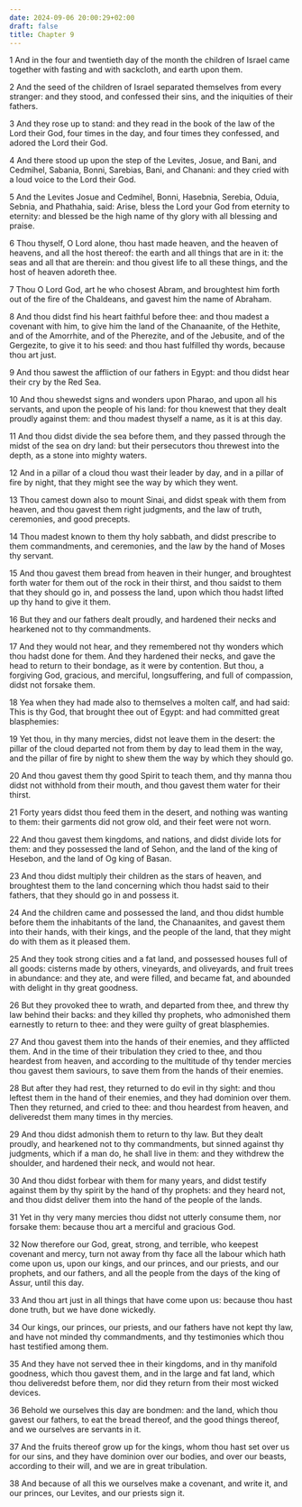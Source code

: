 ```yaml
---
date: 2024-09-06 20:00:29+02:00
draft: false
title: Chapter 9
---
```




1 And in the four and twentieth day of the month the children of Israel came together with fasting and with sackcloth, and earth upon them.

2 And the seed of the children of Israel separated themselves from every stranger: and they stood, and confessed their sins, and the iniquities of their fathers.

3 And they rose up to stand: and they read in the book of the law of the Lord their God, four times in the day, and four times they confessed, and adored the Lord their God.

4 And there stood up upon the step of the Levites, Josue, and Bani, and Cedmihel, Sabania, Bonni, Sarebias, Bani, and Chanani: and they cried with a loud voice to the Lord their God.

5 And the Levites Josue and Cedmihel, Bonni, Hasebnia, Serebia, Oduia, Sebnia, and Phathahia, said: Arise, bless the Lord your God from eternity to eternity: and blessed be the high name of thy glory with all blessing and praise.

6 Thou thyself, O Lord alone, thou hast made heaven, and the heaven of heavens, and all the host thereof: the earth and all things that are in it: the seas and all that are therein: and thou givest life to all these things, and the host of heaven adoreth thee.

7 Thou O Lord God, art he who chosest Abram, and broughtest him forth out of the fire of the Chaldeans, and gavest him the name of Abraham.

8 And thou didst find his heart faithful before thee: and thou madest a covenant with him, to give him the land of the Chanaanite, of the Hethite, and of the Amorrhite, and of the Pherezite, and of the Jebusite, and of the Gergezite, to give it to his seed: and thou hast fulfilled thy words, because thou art just.

9 And thou sawest the affliction of our fathers in Egypt: and thou didst hear their cry by the Red Sea.

10 And thou shewedst signs and wonders upon Pharao, and upon all his servants, and upon the people of his land: for thou knewest that they dealt proudly against them: and thou madest thyself a name, as it is at this day.

11 And thou didst divide the sea before them, and they passed through the midst of the sea on dry land: but their persecutors thou threwest into the depth, as a stone into mighty waters.

12 And in a pillar of a cloud thou wast their leader by day, and in a pillar of fire by night, that they might see the way by which they went.

13 Thou camest down also to mount Sinai, and didst speak with them from heaven, and thou gavest them right judgments, and the law of truth, ceremonies, and good precepts.

14 Thou madest known to them thy holy sabbath, and didst prescribe to them commandments, and ceremonies, and the law by the hand of Moses thy servant.

15 And thou gavest them bread from heaven in their hunger, and broughtest forth water for them out of the rock in their thirst, and thou saidst to them that they should go in, and possess the land, upon which thou hadst lifted up thy hand to give it them.

16 But they and our fathers dealt proudly, and hardened their necks and hearkened not to thy commandments.

17 And they would not hear, and they remembered not thy wonders which thou hadst done for them. And they hardened their necks, and gave the head to return to their bondage, as it were by contention. But thou, a forgiving God, gracious, and merciful, longsuffering, and full of compassion, didst not forsake them.

18 Yea when they had made also to themselves a molten calf, and had said: This is thy God, that brought thee out of Egypt: and had committed great blasphemies:

19 Yet thou, in thy many mercies, didst not leave them in the desert: the pillar of the cloud departed not from them by day to lead them in the way, and the pillar of fire by night to shew them the way by which they should go.

20 And thou gavest them thy good Spirit to teach them, and thy manna thou didst not withhold from their mouth, and thou gavest them water for their thirst.

21 Forty years didst thou feed them in the desert, and nothing was wanting to them: their garments did not grow old, and their feet were not worn.

22 And thou gavest them kingdoms, and nations, and didst divide lots for them: and they possessed the land of Sehon, and the land of the king of Hesebon, and the land of Og king of Basan.

23 And thou didst multiply their children as the stars of heaven, and broughtest them to the land concerning which thou hadst said to their fathers, that they should go in and possess it.

24 And the children came and possessed the land, and thou didst humble before them the inhabitants of the land, the Chanaanites, and gavest them into their hands, with their kings, and the people of the land, that they might do with them as it pleased them.

25 And they took strong cities and a fat land, and possessed houses full of all goods: cisterns made by others, vineyards, and oliveyards, and fruit trees in abundance: and they ate, and were filled, and became fat, and abounded with delight in thy great goodness.

26 But they provoked thee to wrath, and departed from thee, and threw thy law behind their backs: and they killed thy prophets, who admonished them earnestly to return to thee: and they were guilty of great blasphemies.

27 And thou gavest them into the hands of their enemies, and they afflicted them. And in the time of their tribulation they cried to thee, and thou heardest from heaven, and according to the multitude of thy tender mercies thou gavest them saviours, to save them from the hands of their enemies.

28 But after they had rest, they returned to do evil in thy sight: and thou leftest them in the hand of their enemies, and they had dominion over them. Then they returned, and cried to thee: and thou heardest from heaven, and deliveredst them many times in thy mercies.

29 And thou didst admonish them to return to thy law. But they dealt proudly, and hearkened not to thy commandments, but sinned against thy judgments, which if a man do, he shall live in them: and they withdrew the shoulder, and hardened their neck, and would not hear.

30 And thou didst forbear with them for many years, and didst testify against them by thy spirit by the hand of thy prophets: and they heard not, and thou didst deliver them into the hand of the people of the lands.

31 Yet in thy very many mercies thou didst not utterly consume them, nor forsake them: because thou art a merciful and gracious God.

32 Now therefore our God, great, strong, and terrible, who keepest covenant and mercy, turn not away from thy face all the labour which hath come upon us, upon our kings, and our princes, and our priests, and our prophets, and our fathers, and all the people from the days of the king of Assur, until this day.

33 And thou art just in all things that have come upon us: because thou hast done truth, but we have done wickedly.

34 Our kings, our princes, our priests, and our fathers have not kept thy law, and have not minded thy commandments, and thy testimonies which thou hast testified among them.

35 And they have not served thee in their kingdoms, and in thy manifold goodness, which thou gavest them, and in the large and fat land, which thou deliveredst before them, nor did they return from their most wicked devices.

36 Behold we ourselves this day are bondmen: and the land, which thou gavest our fathers, to eat the bread thereof, and the good things thereof, and we ourselves are servants in it.

37 And the fruits thereof grow up for the kings, whom thou hast set over us for our sins, and they have dominion over our bodies, and over our beasts, according to their will, and we are in great tribulation.

38 And because of all this we ourselves make a covenant, and write it, and our princes, our Levites, and our priests sign it.

